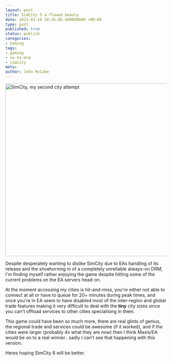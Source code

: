 ```yaml
---
layout: post
title: SimCity 5 a flawed beauty
date: 2013-03-10 20:26:05.000000000 +00:00
type: post
published: true
status: publish
categories:
- Gaming
tags:
- gaming
- no-to-drm
- simcity
meta:
author: John McCabe
---
```

<p><img class="aligncenter size-full wp-image-262" alt="SimCity, my second city attempt" src="{{ site.baseurl }}/assets/simcity_cityscape_night.jpg" width="960" height="540" /></p>
<p>Despite desperately wanting to dislike SimCity due to EAs handling of its release and the shoehorning in of a completely unreliable always-on DRM, I'm finding myself rather enjoying the game despite hitting some of the current problems on the EA servers head-on.</p>
<p>At the moment accessing my cities is hit-and-miss, you're either not able to connect at all or have to queue for 20+ minutes during peak times, and once you're in EA seem to have disabled most of the inter-region and global trade features making it very difficult to deal with the <strong>tiny</strong> city sizes since you can't offload services to other cities specialising in them.</p>
<p>This game could have been so much more, there are real glints of genius, the regional trade and services could be awesome (if it worked), and if the cities were larger (probably 4x what they are now) then I think Maxis/EA would be on to a real winner.. sadly I can't see that happening with this version.</p>
<p>Heres hoping SimCity 6 will be better.</p>
